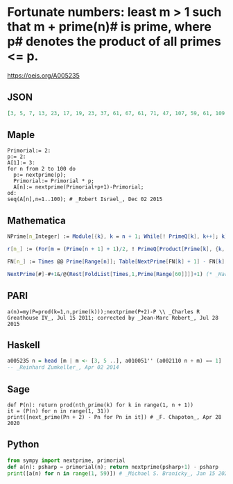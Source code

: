 # Fortunate numbers: least m \> 1 such that m \+ prime\(n\)\# is prime, where p\# denotes the product of all primes <\= p\.
https://oeis.org/A005235
## JSON
```JSON
[3, 5, 7, 13, 23, 17, 19, 23, 37, 61, 67, 61, 71, 47, 107, 59, 61, 109, 89, 103, 79, 151, 197, 101, 103, 233, 223, 127, 223, 191, 163, 229, 643, 239, 157, 167, 439, 239, 199, 191, 199, 383, 233, 751, 313, 773, 607, 313, 383, 293, 443, 331, 283, 277, 271, 401, 307, 331]
```
## Maple
```Maple
Primorial:= 2:
p:= 2:
A[1]:= 3:
for n from 2 to 100 do
  p:= nextprime(p);
  Primorial:= Primorial * p;
  A[n]:= nextprime(Primorial+p+1)-Primorial;
od:
seq(A[n],n=1..100); # _Robert Israel_, Dec 02 2015
```
## Mathematica
```Mathematica
NPrime[n_Integer] := Module[{k}, k = n + 1; While[! PrimeQ[k], k++]; k]; Fortunate[n_Integer] := Module[{p, q}, p = Product[Prime[i], {i, 1, n}] + 1; q = NPrime[p]; q - p + 1]; Table[Fortunate[n], {n, 60}]
```
```Mathematica
r[n_] := (For[m = (Prime[n + 1] + 1)/2, ! PrimeQ[Product[Prime[k], {k, n}] + 2 m - 1], m++]; 2 m - 1); Table[r[n], {n, 60}]
```
```Mathematica
FN[n_] := Times @@ Prime[Range[n]]; Table[NextPrime[FN[k] + 1] - FN[k], {k, 60}] (* _Jayanta Basu_, Apr 24 2013 *)
```
```Mathematica
NextPrime[#]-#+1&/@(Rest[FoldList[Times,1,Prime[Range[60]]]]+1) (* _Harvey P. Dale_, Dec 15 2013 *)
```
## PARI
```PARI
a(n)=my(P=prod(k=1,n,prime(k)));nextprime(P+2)-P \\ _Charles R Greathouse IV_, Jul 15 2011; corrected by _Jean-Marc Rebert_, Jul 28 2015
```
## Haskell
```Haskell
a005235 n = head [m | m <- [3, 5 ..], a010051'' (a002110 n + m) == 1]
-- _Reinhard Zumkeller_, Apr 02 2014
```
## Sage
```Sage
def P(n): return prod(nth_prime(k) for k in range(1, n + 1))
it = (P(n) for n in range(1, 31))
print([next_prime(Pn + 2) - Pn for Pn in it]) # _F. Chapoton_, Apr 28 2020
```
## Python
```Python
from sympy import nextprime, primorial
def a(n): psharp = primorial(n); return nextprime(psharp+1) - psharp
print([a(n) for n in range(1, 59)]) # _Michael S. Branicky_, Jan 15 2022
```
